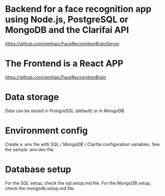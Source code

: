 # Backend for a face recognition app using Node.js, PostgreSQL or MongoDB and the Clarifai API
https://github.com/gmihaic/FaceRecognitionBrainServer

# The Frontend is a React APP
https://github.com/gmihaic/FaceRecognitionBrain
# Data storage

Data can be stored in PostgreSQL (default) or in MongoDB.
# Environment config
Create a .env file with SQL / MongoDB / Clarifai configuration variables. See the sample .env.dev file.

# Database setup
 For the SQL setup, check the sql.setup.md file.
 For the MongoDB setup, check the mongodb.setup.md file.


